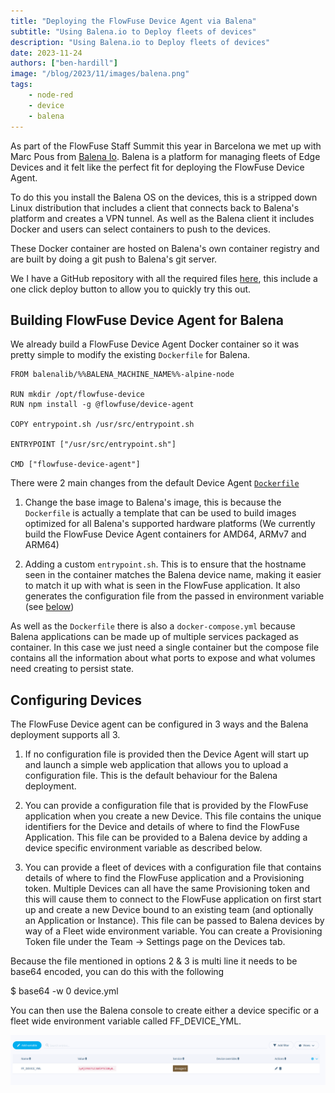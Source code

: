 ```yaml
---
title: "Deploying the FlowFuse Device Agent via Balena"
subtitle: "Using Balena.io to Deploy fleets of devices"
description: "Using Balena.io to Deploy fleets of devices"
date: 2023-11-24
authors: ["ben-hardill"]
image: "/blog/2023/11/images/balena.png"
tags:
    - node-red
    - device
    - balena
---
```


As part of the FlowFuse Staff Summit this year in Barcelona we met up with Marc Pous from [Balena Io](https://www.balena.io/). Balena is a platform for managing fleets of Edge Devices and it felt like the perfect fit for deploying the FlowFuse Device Agent.

<!--more-->

To do this you install the Balena OS on the devices, this is a stripped down Linux distribution that includes a client that connects back to Balena's platform and creates a VPN tunnel. As well as the Balena client it includes Docker and users can select containers to push to the devices.

These Docker container are hosted on Balena's own container registry and are built by doing a git push to Balena's git server.

We I have a GitHub repository with all the required files [here](https://github.com/FlowFuse/balena-device-agent), this include a one click deploy button to allow you to quickly try this out.

## Building FlowFuse Device Agent for Balena

We already build a FlowFuse Device Agent Docker container so it was pretty simple to modify the existing `Dockerfile` for Balena.

```
FROM balenalib/%%BALENA_MACHINE_NAME%%-alpine-node

RUN mkdir /opt/flowfuse-device
RUN npm install -g @flowfuse/device-agent

COPY entrypoint.sh /usr/src/entrypoint.sh

ENTRYPOINT ["/usr/src/entrypoint.sh"]

CMD ["flowfuse-device-agent"]
```

There were 2 main changes from the default Device Agent [`Dockerfile`](https://github.com/FlowFuse/device-agent/blob/main/docker/Dockerfile)

 1. Change the base image to Balena's image, this is because the `Dockerfile` is actually a template that can be used to build images optimized for all Balena's supported hardware platforms (We currently build the FlowFuse Device Agent containers for AMD64, ARMv7 and ARM64)

 2. Adding a custom `entrypoint.sh`. This is to ensure that the hostname seen in the container matches the Balena device name, making it easier to match it up with what is seen in the FlowFuse application. It also generates the configuration file from the passed in environment variable (see [below](#configuring-devices))

As well as the `Dockerfile` there is also a `docker-compose.yml` because Balena applications can be made up of multiple services packaged as container. In this case we just need a single container but the compose file contains all the information about what ports to expose and what volumes need creating to persist state.

## Configuring Devices

The FlowFuse Device agent can be configured in 3 ways and the Balena deployment supports all 3.

 1. If no configuration file is provided then the Device Agent will start up and launch a simple web application that allows you to upload a configuration file. This is the default behaviour for the Balena deployment.

 2. You can provide a configuration file that is provided by the FlowFuse application when you create a new Device. This file contains the unique identifiers for the Device and details of where to find the FlowFuse Application. This file can be provided to a Balena device by adding a device specific environment variable as described below.

 3. You can provide a fleet of devices with a configuration file that contains details of where to find the FlowFuse application and a Provisioning token. Multiple Devices can all have the same Provisioning token and this will cause them to connect to the FlowFuse application on first start up and create a new Device bound to an existing team (and optionally an Application or Instance). This file can be passed to Balena devices by way of a Fleet wide environment variable. 
 You can create a Provisioning Token file under the Team -> Settings page on the Devices tab.

Because the file mentioned in options 2 & 3 is multi line it needs to be base64 encoded, you can do this with the following

$ base64 -w 0 device.yml

You can then use the Balena console to create either a device specific or a fleet wide environment variable called FF_DEVICE_YML.

![balena-env-var](images/balena-env-var.png)